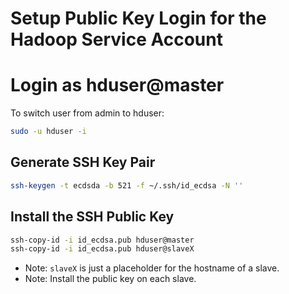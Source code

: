 # Setup Public Key Login for the Hadoop Service Account

# Login as hduser@master

To switch user from admin to hduser:
```sh
sudo -u hduser -i
```

## Generate SSH Key Pair
```sh
ssh-keygen -t ecdsda -b 521 -f ~/.ssh/id_ecdsa -N ''
```

## Install the SSH Public Key
```sh
ssh-copy-id -i id_ecdsa.pub hduser@master
ssh-copy-id -i id_ecdsa.pub hduser@slaveX
```
- Note: `slaveX` is just a placeholder for the hostname of a slave.
- Note: Install the public key on each slave.
